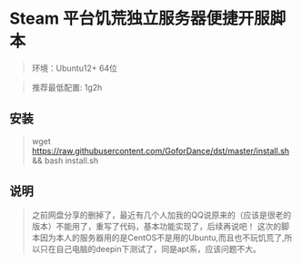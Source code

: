 # Steam 平台饥荒独立服务器便捷开服脚本

> 环境：Ubuntu12+  64位

> 推荐最低配置: 1g2h

## 安装
> wget https://raw.githubusercontent.com/GoforDance/dst/master/install.sh && bash install.sh

## 说明
> 之前网盘分享的删掉了，最近有几个人加我的QQ说原来的（应该是很老的版本）不能用了，重写了代码，基本功能实现了，后续再说吧！
> 这次的脚本因为本人的服务器用的是CentOS不是用的Ubuntu,而且也不玩饥荒了,所以只在自己电脑的deepin下测试了，同是apt系，应该问题不大。

